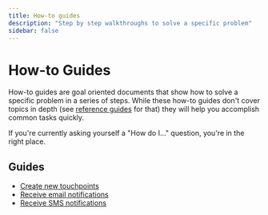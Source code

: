 ```yaml
---
title: How-to guides
description: "Step by step walkthroughs to solve a specific problem"
sidebar: false
---
```


# How-to Guides

How-to guides are goal oriented documents that show how to solve a specific problem in a series of steps. While these how-to guides don't cover topics in depth (see [reference guides](/reference/) for that) they will help you accomplish common tasks quickly.

If you're currently asking yourself a "How do I..." question, you're in the right place.

## Guides

* [Create new touchpoints](/how-to/create-new-touchpoints/)
* [Receive email notifications](/how-to/receive-email-notifications/)
* [Receive SMS notifications](/how-to/receive-sms-notifications/)
